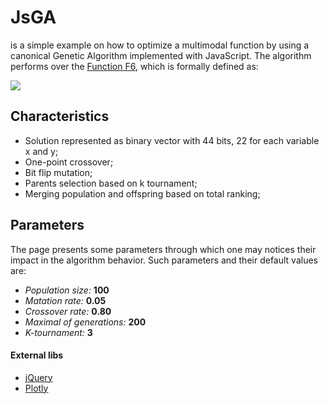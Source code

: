 # JsGA
is a simple example on how to optimize a multimodal function by using a canonical Genetic Algorithm implemented with JavaScript. The algorithm performs over the [Function F6](http://www.cs.unm.edu/~neal.holts/dga/benchmarkFunction/schafferf6.html), which is formally defined as:

![](https://latex.codecogs.com/svg.latex?f(x,y)=0.5&plus;\frac{\sin^2(\sqrt{x^2&space;&plus;&space;y^2})-0.5}{[1&plus;0.001&space;\cdot&space;(x^2&space;&plus;&space;y^2)]^2})

## Characteristics
 - Solution represented as binary vector with 44 bits, 22 for each variable x and y;
 - One-point crossover;
 - Bit flip mutation;
 - Parents selection based on k tournament;
 - Merging population and offspring based on total ranking;
 
## Parameters
The page presents some parameters through which one may notices their impact in the algorithm behavior. Such parameters and their default values are:  
 - *Population size:* **100** 
 - *Matation rate:* **0.05**
 - *Crossover rate:* **0.80**
 - *Maximal of generations:* **200**
 - *K-tournament:* **3**

#### External libs
  - [jQuery](http://jquery.com)
  - [Plotly](https://plot.ly/javascript/)
